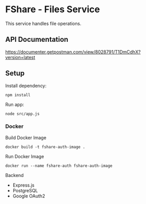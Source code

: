 # FShare - Files Service

This service handles file operations.

## API Documentation

https://documenter.getpostman.com/view/8028791/T1DmCdhX?version=latest

## Setup

Install dependency:

```
npm install
```

Run app:

```
node src/app.js
```

### Docker

Build Docker Image

```
docker build -t fshare-auth-image .
```

Run Docker Image

```
docker run --name fshare-auth fshare-auth-image
```

Backend

- Express.js
- PostgreSQL
- Google OAuth2
